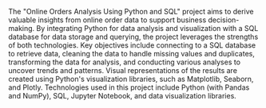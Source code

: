 The "Online Orders Analysis Using Python and SQL" project aims to derive valuable insights from online order data to support business decision-making.
By integrating Python for data analysis and visualization with a SQL database for data storage and querying, the project leverages the strengths of both technologies. 
Key objectives include connecting to a SQL database to retrieve data, cleaning the data to handle missing values and duplicates, transforming the data for analysis, and conducting various analyses to uncover trends and patterns.
Visual representations of the results are created using Python's visualization libraries, such as Matplotlib, Seaborn, and Plotly. Technologies used in this project include Python (with Pandas and NumPy), SQL, 
Jupyter Notebook, and data visualization libraries.
